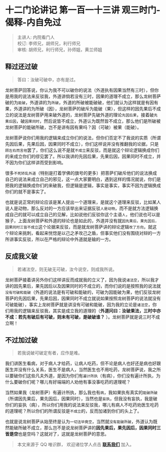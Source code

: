 # 十二门论讲记 第一百一十三讲 观三时门-偈释-内自免过

> 主讲人: 内院看门人 <br />
> 校订: 李师兄，胡师兄，利行师兄 <br />
> 审核: 胡师兄，利行师兄，孙师姐，黄兰师姐 <br />

## 释过还过破

> 答曰：汝破可破中，亦有是过。

龙树菩萨回答说，你认为我不可以破你的说法（外道执有因果当然有三时），但你是用我的说法来反驳我，外道讲倘若没有三时，因果的道理不成立，那么龙树菩萨破的为`能破`，外道讲的为`所破`，外道的所破被能破破，他们就认为这样就是有因有果，外道讲的为所破（因），龙树菩萨的破斥为能破（果），但这样的因先果后不成立的说法是龙树菩萨用来破外道的，龙树菩萨先破外道的理论`先因后果`，接着破`先果后因`，破`因果同时`，然后说皆不成立，外道认为既然皆不成立，那么他们是所破被龙树菩萨的能破所破，岂不是讲有因有果吗？因（可破）被果（能破）。

龙树菩萨说你们用我的逻辑来成立你们的说法，但你们否定不了我说的实质（所谓先因后果，先果后因，因果同时不成立），你们这样说并没有推翻我的论据，只是`顾左右而言他`罢了，你们这么说不是就`不成立`来反驳，而是就这个辩论逻辑换成你们的来成立你们的缪见罢了。所以我讲的先因后果，先果后因，因果同时不成立，并不因为你们这样讲而受到影响。

很多`不死矫乱外道`（特别是打着学佛的旗号的更多）把菩萨们破斥他们的说法换成自己的说法来成立自己的邪见，这一点大家要明白，遇到这样的情况就说，你们是把我的逻辑换成你们的来破我，但逻辑是逻辑，事实是事实，事实不因为逻辑换成你们的就不是事实了。

也就是说正常的辩论应该是某人提出一个道理来，是就这个道理来反驳，比如某人说人是动物，那么反对的一方应该举出来证据反驳`人是动物`，而不是就方法逻辑换成自己的就可以成立自己的见解，比如说他们反驳你这个主语`人`，他们说也可以是猴子，上面龙树菩萨和外道的辩论也是如此的，外道并没有就`因先果后，果先因后，因果同时三皆不成立`这个论据来反驳，而是就龙树菩萨讲的辩论逻辑`改了方向`，就这个辩论来挑刺，看起来恍惚是以己之矛攻己之盾，但事实他们没有围绕对辩的一方所讲事实反驳，所以在严格的辩论中外道就是输的一方。

## 反成我义破

> 若诸法空，则无破无可破，汝今说空，则成我所说。

龙树菩萨接着讲另外你们这样讲反而成就我的立义了，因为我说`诸法空`，所以我才讲的因先果后，果先因后以及因果同时的不成立的，而你们说的是按照我的说法就`没有可破和能破`（外道的说法是有可破和能破的，可破为因能破为果，他们反驳龙树菩萨的先因后果，先果后因，因果同时不成立就说如果按照龙树菩萨的说法就没有可破能破），事实上龙树菩萨就是讲没有可破和能破，因为我的立论是`诸法空`，你们用我的逻辑来反驳我，其实是成立我的道理的（**外道问曰：汝破果法，三时中亦不成：若先有破后有可破，则未有可破，是破破谁？** ）。龙树菩萨就是说三时不成立啊！

## 不过加过破

> 若我说破可破定有者，应作是难。

我们讲医生看病，对于病人才给药，让病人吃药，但不论是病人也好还是病也好跟医生并没有什么关系，医生不是病人，当然医生也不用吃药，龙树菩萨说，我之所以要破你们这些凡夫外道，是因为你们有`遍计所执`（有病），你们没有遍计所执，为什么要破你们呢？哪儿有好端端的人劝他有事没事吃药的道理呢？

当然如果我（龙树菩萨）有遍计所执，那么我也有`病`，我如果执有真实的`能破所破`（所谓因先果后，果先因后，因果同时），当然也是`妄执`，但我没有妄执，我是破你们的妄执（病），所以你们用我的说法来反驳我，哪儿有病人不吃药劝医生吃药的道理呢？所以你们的所谓反驳是`不成立`的，反而加诸到你们的头上了。

也就是说龙树菩萨从始至终是认为`一切法毕竟空`，当然就`没有能破所破`，外道认为既然能破所破不成立，那么岂不是说龙树菩萨讲的**因先果后，果先因后，因果同时三皆是空**也是空吗？这就对了，这就是龙树菩萨的意思。

> 本文来源于 QQ 唯识群， 欢迎诸位学人点击 **[联系我们](https://mp.weixin.qq.com/s/lZCfWjmLjgNR165Tx4_bCQ)** 加入。
